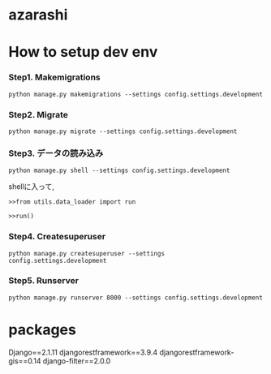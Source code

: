 # azarashi


# How to setup dev env 
### Step1. Makemigrations
`python manage.py makemigrations --settings config.settings.development`
### Step2. Migrate
`python manage.py migrate --settings config.settings.development`

### Step3. データの読み込み
`python manage.py shell --settings config.settings.development`

shellに入って,

`>>from utils.data_loader import run`

`>>run()`

### Step4. Createsuperuser
`python manage.py createsuperuser --settings config.settings.development`


### Step5. Runserver
`python manage.py runserver 8000 --settings config.settings.development`


# packages 

Django==2.1.11
djangorestframework==3.9.4
djangorestframework-gis==0.14
django-filter==2.0.0